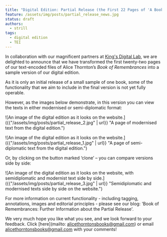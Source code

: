```yaml
---
title: "Digital Edition: Partial Release (the First 22 Pages of 'A Book of Remembrances')"
feature: /assets/img/posts/partial_release_news.jpg
status: draft
authors:
  - strill
tags:
  - digital edition
  - TEI
---
```


In collaboration with our magnificent partners at [King's Digital Lab](https://thornton.kdl.kcl.ac.uk/about/), we are delighted to announce that we have transformed the first twenty-two pages of our text-encoded files of Alice Thornton’s *Book of Remembrances* into a sample version of our digital edition. 

As it is only an initial release of a small sample of one book, some of the functionality that we aim to include in the final version is not yet fully operable. 

However, as the images below demonstrate, in this version you can view the texts in either modernised or semi-diplomatic format:

![An image of the digital edition as it looks on the website.]({{"/assets/img/posts/partial_release_2.jpg" | url}} "A page of modernised text from the digital edition.")


![An image of the digital edition as it looks on the website.]({{"/assets/img/posts/partial_release_1.jpg" | url}} "A page of semi-diplomatic text from the digital edition.")


Or, by clicking on the button marked ‘clone’ – you can compare versions side by side:

![An image of the digital edition as it looks on the website, with semidiplomatic and modernist text side by side.]({{"/assets/img/posts/partial_release_3.jpg" | url}} "Semidiplomatic and modernised texts side by side on the website.")

For more information on current functionality - including tagging, annotations, images and editorial principles - please see our blog: 'Book of Remembrances: Further Information about the Partial Release'.

We very much hope you like what you see, and we look forward to your feedback. Click [here](mailto: alicethorntonsbooks@gmail.com) or email alicethorntonsbooks@gmail.com with your comments!

